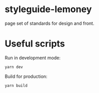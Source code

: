 # styleguide-lemoney
page set of standards for design and front.

# Useful scripts
Run in development mode: 
```
yarn dev
```
Build for production:
```
yarn build
```